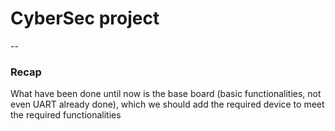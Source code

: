 # CyberSec project

--
### Recap
What have been done until now is the base board (basic functionalities, not even UART already done), which we should add the required device to meet the required functionalities
